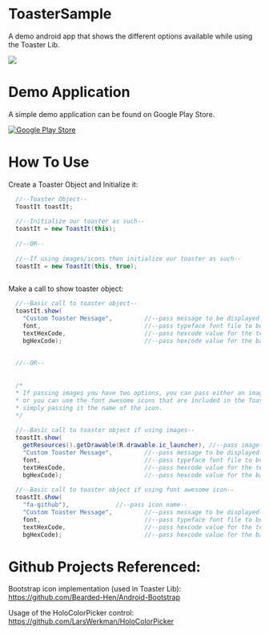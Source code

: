 ToasterSample
=============

A demo android app that shows the different options available while using the Toaster Lib.


<img src="http://i34.photobucket.com/albums/d147/cking24343/4shot_zpsf537231d.png" />

Demo Application
================
A simple demo application can be found on Google Play Store.

<a href="https://play.google.com/store/apps/details?id=king.chad.toastersample">
  <img alt="Google Play Store"
       src="https://developer.android.com/images/brand/en_app_rgb_wo_60.png" />
</a>


How To Use
==============
Create a Toaster Object and Initialize it:
```java
  //--Toaster Object--
  ToastIt toastIt;
  
  //--Initialize our toaster as such--
  toastIt = new ToastIt(this);
  
  //--OR--
	
  //--If using images/icons then initialize our toaster as such--
  toastIt = new ToastIt(this, true);
  
```

Make a call to show toaster object:
```java
  //--Basic call to toaster object--
  toastIt.show(
	"Custom Toaster Message",         //--pass message to be displayed--
	font,                             //--pass typeface font file to be used--
	textHexCode,                      //--pass hexcode value for the text color of toaster--
	bgHexCode);                       //--pass hexcode value for the background color of toaster--
	
	
  //--OR--
  
  
  /*
  * If passing images you have two options, you can pass either an image file 
  * or you can use the font awesome icons that are included in the Toaster Lib by 
  * simply passing it the name of the icon.
  */
  
  //--Basic call to toaster object if using images--
  toastIt.show(
	getResources().getDrawable(R.drawable.ic_launcher), //--pass image--
	"Custom Toaster Message",         //--pass message to be displayed--
	font,                             //--pass typeface font file to be used--
	textHexCode,                      //--pass hexcode value for the text color of toaster--
	bgHexCode);                       //--pass hexcode value for the background color of toaster--
	
  //--Basic call to toaster object if using font awesome icon--
  toastIt.show(
	"fa-github"), 			  //--pass icon name--
	"Custom Toaster Message",         //--pass message to be displayed--
	font,                             //--pass typeface font file to be used--
	textHexCode,                      //--pass hexcode value for the text color of toaster--
	bgHexCode);                       //--pass hexcode value for the background color of toaster--
```


Github Projects Referenced:
===========================
Bootstrap icon implementation (used in Toaster Lib):
https://github.com/Bearded-Hen/Android-Bootstrap

Usage of the HoloColorPicker control:
https://github.com/LarsWerkman/HoloColorPicker
